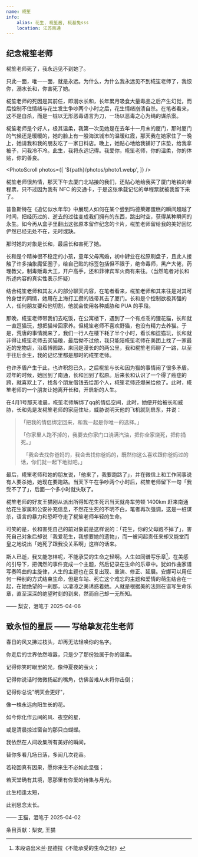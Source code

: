 ```yaml
---
name: 椛笙
info:
    alias: 花生, 椛笙酱, 椛基兔sss
    location: 江苏南通
---
```


## 纪念椛笙老师

椛笙老师死了，我永远见不到她了。

只此一面，唯一一面，就是永远。为什么，为什么我永远见不到椛笙老师了，我恨你，溺水长和，你害死了她。

椛笙老师的死因是其前任，即溺水长和，长年累月吸食大量毒品之后产生幻觉，而后控制不住情绪与花生发生争吵两个小时之后，花生情绪崩溃自杀。在笔者看来，这不是自杀，而是一桩以无形恶毒语言为刀，一场以恶毒之心为绳的谋杀案。

椛笙老师是个好人，极其温柔，我第一次见她是在去年十一月末的厦门，那时厦门的气候还是暖暖的，她的脸上有一股海滨城市的温暖红霞，那天我在她家住了一晚上，她请我和我的朋友吃了一家日料店。晚上，她贴心地给我铺好了床垫，给我拿被子，问我冷不冷。此生，我将永远记得。我爱你，椛笙老师，你的温柔，你的体贴，你的善良。

<PhotoScroll photos={[ '${path}/photos/photo1.webp', ]} />

椛笙老师很热情，那天下午去厦门北站接的我们，还贴心地给我买了厦门地铁的单程票，只不过因为我有 NFC 的交通卡，于是这张承载记忆的单程票就被我留下来了。

普鲁斯特在《追忆似水年华》中展现人如何在某个尝到玛德莱娜蛋糕的瞬间超越了时间，把经历过的、逝去的过往变成我们拥有的东西，跳出时空，获得某种瞬间的永生。如今再从盒子里翻出这张原本留作纪念的卡片，椛笙老师留给我的美好回忆俨然已经无处不在，无时或缺。

那时她的对象是长和，最后长和害死了她。

长和是个精神很不稳定的小孩，童年父母离婚，初中肄业在松原刷盘子，且此人接触了许多抽象魔怔圈子，给自己贴的标签包括但不限于，绝命毒师，黑产大佬，药理教父，制毒贩毒大王，开户高手，还和菲律宾军火商有来往。（当然笔者对长和所述内容的真实性表示怀疑）

结合椛笙老师和其友人的部分聊天内容，在笔者看来，椛笙老师和其来往是对其可怜身世的同情，她用在上海打工攒的钱带其去了厦门。长和是个控制欲极其强的人，任何朋友要和他切割，他就会使用各种威胁和 PUA 的手段。

那晚，椛笙老师带我们去吃饭，在公寓楼下，遇到了一个有点乖的狸花猫，长和就一直逗猫玩，想把猫带回家养。但椛笙老师不喜欢野猫，也没有精力去养猫。于是，荒唐的事情就来了，我们一行人在楼下耗了半个小时，看长和逗猫玩，长和就非得让椛笙老师去买猫粮，最后拗不过他，我只能陪椛笙老师在美团上找了一家最近的宠物店，沿着博园路，来回是漫长的的两公里，我和椛笙老师聊了一路，以至于往后余生，我的记忆里都是那时的椛笙老师。

也许矛盾产生于此，也许积怨已久，之后椛笙与长和因为猫的事情闹了很多矛盾。过年的时候，她回到了南通，长和回到了松原。后来长和认识了一个得了癌症的跨，就喜欢上了，找各个朋友借钱去给那个人，椛笙老师还爆米给他了。此时，椛笙老师的一个朋友让她离开长和，开启新的人生。

在4月1号那天凌晨，椛笙老师解绑了qq的情侣空间，此时，她便开始被长和威胁，长和先是发椛笙老师的家庭住址，威胁说明天他的飞机就到启东，并说：

> 「把我的情侣绑定回来，和我一起是你唯一的选择。」
>
> 「你家里人跑不掉的，我要去你家门口浇满汽油，把你全家烧死，把你捅死。」
>
>　「我会去找你爸妈的，我会去找你爸妈的，既然你这么喜欢跟你爸妈过的话，你们就一起下地狱吧。」

最后，椛笙老师和她的朋友说，「他来了，我要跑路了」，并在微信上和工作同事说有人要杀她，她现在要跑路。当天下午在争吵两个小时后，椛笙老师留下一句「我受不了了」，后面一个多小时就失联了。

椛笙老师的好友王猫刚从派出所得知花生死讯当天就舟车劳顿 1400km 赶来南通给花生家属和公安补充信息，不然花生死的不明不白，笔者再次强调，这是一桩谋杀，语言的暴力和恐吓夺走了椛笙老师年轻的生命。

可笑的是，长和害死自己的前对象前是这样说的：「花生，你的父母跑不掉了」，害死自己对象后却说「我爱花生，我想要她的遗物」，而一被问起责任来却又能堂而皇之地说出「她死了跟我没关系啊」这样的话来。

斯人已逝，我又能怎样呢，不能承受的生命之轻啊。人生如同谱写乐章[^1]，在美感的引导下，把偶然的事件变成一个主题，然后记录在生命的乐章中。犹如作曲家谱写奏鸣曲的主旋律，人生的主题也在反复出现、重演、修正、延展。安娜可以用任何一种别的方式结束生命，但是车站、死亡这个难忘的主题和爱情的萌生结合在一起，在她绝望的一刹那，以凄凉之美诱惑着她。人就是根据美的法则在谱写生命乐章，直至深深的绝望时刻的到来，然而自己却一无所知。

—— 梨安，泪笔于 2025-04-06

## 致永恒的星辰 —— 写给挚友花生老师

春日的风又拂过枝头，却再无法轻唤你的名字。

你走后的世界依然喧嚣，只是少了那份独属于你的温柔。

记得你笑时眼里的光，像仲夏夜的萤火；

记得你说话时微微扬起的嘴角，仿佛苦难从未将你击倒；

记得你总说"明天会更好"，

像一株永远向阳生长的花。

如今你化作云间的风、夜空的星，

或是清晨掠过窗台的那只白蝴蝶。

我依然在人间收集所有美好的瞬间，

替你多看几场日落，多闻几次花香。

若轮回真有因果，愿你来生不必如此坚强；

若天堂确有其境，愿那里有你爱的诗集与月光。

此生相逢太短，

此别思念太长。

—— 王猫，泪笔于 2025-04-02

[^1]: 本段语出米兰·昆德拉《不能承受的生命之轻》

条目贡献：梨安, 王猫
